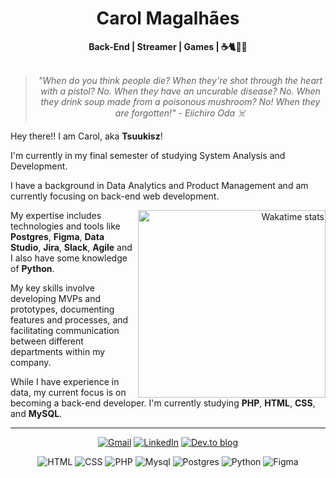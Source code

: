 <h1 align="center"> Carol Magalhães </h1>

    
<div align="center">
<b>Back-End | Streamer | Games | ☕🐈🏳️‍🌈</b>
<br>
<br>

<blockquote>
    <p><i>
        "When do you think people die? When they're shot through the heart with a pistol? No. When they have an uncurable disease? No. When they drink soup made from a poisonous mushroom? No! When they are forgotten!" - Eiichiro Oda ☠️
    </i></p>
</blockquote>
</div>


Hey there!! I am Carol, aka **Tsuukisz**!

I'm currently in my final semester of studying System Analysis and Development.

I have a background in Data Analytics and Product Management and am currently focusing on back-end web development.

<div>
    <div align="right" style="margin:auto">
        <a href="https://wakatime.com/@tsuukisz">
            <img width="300em" src="https://github-readme-stats.vercel.app/api/wakatime?username=tsuukisz&hide_border=false&theme=tokyonight&hide=markdown,html&hide_title=false&line_height=50&langs_count=5"
                 alt="Wakatime stats" align="right" />
        </a>
</div>

My expertise includes technologies and tools like **Postgres**, **Figma**, **Data Studio**, **Jira**, **Slack**, **Agile** and I also have some knowledge of **Python**.

My key skills involve developing MVPs and prototypes, documenting features and processes, and facilitating communication between different departments within my company.

While I have experience in data, my current focus is on becoming a back-end developer. I'm currently studying **PHP**, **HTML**, **CSS**, and **MySQL**.


</div>



---

<div align="center">
 
[![Gmail](https://img.shields.io/badge/Gmail-D14836?style=for-the-badge&logo=gmail&logoColor=white)](carolmagalhaes.lima@gmail.com)
[![LinkedIn](https://img.shields.io/badge/linkedin-%230077B5.svg?style=for-the-badge&logo=linkedin&logoColor=white)](https://www.linkedin.com/in/carolmagalhaeslima/)
[![Dev.to blog](https://img.shields.io/badge/dev.to-0A0A0A?style=for-the-badge&logo=dev.to&logoColor=white)](https://dev.to/tsuukisz)

</div>

<div align="center">
        <img alt="HTML" src="https://img.shields.io/badge/HTML5-E34F26?style=for-the-badge&logo=html5&logoColor=white">
        <img alt="CSS" src="https://img.shields.io/badge/CSS3-1572B6?style=for-the-badge&logo=css3&logoColor=white">
        <img alt="PHP" src="https://img.shields.io/badge/PHP-777BB4?style=for-the-badge&logo=php&logoColor=white">
        <img alt="Mysql" src="https://img.shields.io/badge/MySQL-005C84?style=for-the-badge&logo=mysql&logoColor=white">
        <img alt="Postgres" src="https://img.shields.io/badge/PostgreSQL-316192?style=for-the-badge&logo=postgresql&logoColor=white">
        <img alt="Python" src="https://img.shields.io/badge/Python-3776AB?style=for-the-badge&logo=python&logoColor=white">    
        <img alt="Figma" src="https://img.shields.io/badge/Figma-F24E1E?style=for-the-badge&logo=figma&logoColor=white">
</div>
